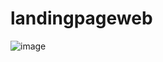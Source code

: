 # landingpageweb

![image](https://user-images.githubusercontent.com/55827878/115992959-88c5bf00-a5fa-11eb-92ef-09edf0f9e231.png)
